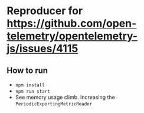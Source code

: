# Reproducer for https://github.com/open-telemetry/opentelemetry-js/issues/4115

## How to run

- `npm install`
- `npm run start`
- See memory usage climb. Increasing the `PeriodicExportingMetricReader`